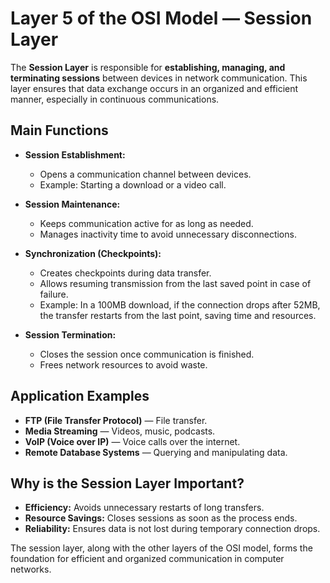 # Layer 5 of the OSI Model — Session Layer

The **Session Layer** is responsible for **establishing, managing, and terminating sessions** between devices in network communication. This layer ensures that data exchange occurs in an organized and efficient manner, especially in continuous communications.

## Main Functions

- **Session Establishment:** 
  - Opens a communication channel between devices.
  - Example: Starting a download or a video call.

- **Session Maintenance:** 
  - Keeps communication active for as long as needed.
  - Manages inactivity time to avoid unnecessary disconnections.

- **Synchronization (Checkpoints):** 
  - Creates checkpoints during data transfer.
  - Allows resuming transmission from the last saved point in case of failure.
  - Example: In a 100MB download, if the connection drops after 52MB, the transfer restarts from the last point, saving time and resources.

- **Session Termination:** 
  - Closes the session once communication is finished.
  - Frees network resources to avoid waste.

## Application Examples

- **FTP (File Transfer Protocol)** — File transfer.
- **Media Streaming** — Videos, music, podcasts.
- **VoIP (Voice over IP)** — Voice calls over the internet.
- **Remote Database Systems** — Querying and manipulating data.

## Why is the Session Layer Important?

- **Efficiency:** Avoids unnecessary restarts of long transfers.
- **Resource Savings:** Closes sessions as soon as the process ends.
- **Reliability:** Ensures data is not lost during temporary connection drops.

The session layer, along with the other layers of the OSI model, forms the foundation for efficient and organized communication in computer networks.